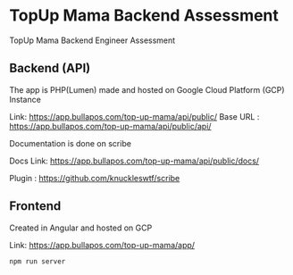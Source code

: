 # TopUp Mama Backend Assessment

TopUp Mama Backend Engineer Assessment

## Backend (API)

The app is PHP(Lumen) made and hosted on Google Cloud Platform (GCP) Instance

Link:  https://app.bullapos.com/top-up-mama/api/public/
Base URL : https://app.bullapos.com/top-up-mama/api/public/api/

Documentation is done on scribe

Docs Link: https://app.bullapos.com/top-up-mama/api/public/docs/

Plugin : https://github.com/knuckleswtf/scribe

## Frontend

Created in Angular and hosted on GCP

Link: https://app.bullapos.com/top-up-mama/app/


```
npm run server
```
